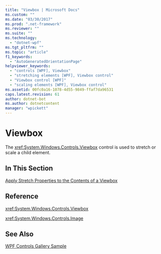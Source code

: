 ```yaml
---
title: "Viewbox | Microsoft Docs"
ms.custom: ""
ms.date: "03/30/2017"
ms.prod: ".net-framework"
ms.reviewer: ""
ms.suite: ""
ms.technology: 
  - "dotnet-wpf"
ms.tgt_pltfrm: ""
ms.topic: "article"
f1_keywords: 
  - "AutoGeneratedOrientationPage"
helpviewer_keywords: 
  - "controls [WPF], Viewbox"
  - "stretching elements [WPF], Viewbox control"
  - "Viewbox control [WPF]"
  - "scaling elements [WPF], Viewbox control"
ms.assetid: 00fc0a16-1078-4d55-9849-ffaf7da96531
caps.latest.revision: 61
author: dotnet-bot
ms.author: dotnetcontent
manager: "wpickett"
---
```

# Viewbox
The <xref:System.Windows.Controls.Viewbox> control is used to stretch or scale a child element.  
  
## In This Section  
 [Apply Stretch Properties to the Contents of a Viewbox](../../../../docs/framework/wpf/controls/how-to-apply-stretch-properties-to-the-contents-of-a-viewbox.md)  
  
## Reference  
 <xref:System.Windows.Controls.Viewbox>  
  
 <xref:System.Windows.Controls.Image>  
  
## See Also  
 [WPF Controls Gallery Sample](http://go.microsoft.com/fwlink/?LinkID=160053)